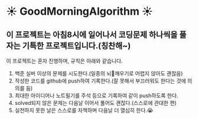 # ☀️ GoodMorningAlgorithm ☀️



이 프로젝트는 아침8시에 일어나서 코딩문제 하나씩을 풀자는 기특한 프로젝트입니다.(칭찬해~)
---

이 프로젝트는 혼자 진행하며, 규칙은 아래와 같습니다.
1. 백준 실버 이상의 문제를 시도한다.(일종의 뇌🧠깨우기로 어렵지 않아도 괜찮음)
2. 작성한 코드를 github에 push하여 기록한다.(잘 못해서 부끄러워도 한다는 것에 의의를 둠)
3. 최대한 아이디어나 노트필기를 주석 등으로 기록하여 같이 push하도록 한다.
4. solved되지 않은 문제는 다음날 이어서 풀어도 괜찮다.(스스로에 관대한 편)
5. 실천하지 못한 날은 스스로를 자책하며 다음날 더 열심히 한다.😭